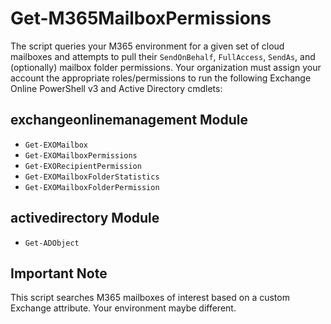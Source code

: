 # Get-M365MailboxPermissions

The script queries your M365 environment for a given set of cloud mailboxes and attempts to pull their `SendOnBehalf`, `FullAccess`, `SendAs`, and (optionally) mailbox folder permissions.  Your organization must assign your account the appropriate roles/permissions to run the following Exchange Online PowerShell v3 and Active Directory cmdlets:

## exchangeonlinemanagement Module
* `Get-EXOMailbox`
* `Get-EXOMailboxPermissions`
* `Get-EXORecipientPermission`
* `Get-EXOMailboxFolderStatistics`
* `Get-EXOMailboxFolderPermission`

## activedirectory Module
* `Get-ADObject`

## Important Note
This script searches M365 mailboxes of interest based on a custom Exchange attribute.  Your environment maybe different.
